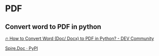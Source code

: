 # PDF

## Convert word to PDF in python

[🔥 How to Convert Word (Doc/ Docx) to PDF in Python? - DEV Community](https://dev.to/codingco/how-to-convert-word-doc-docx-to-pdf-in-python-308h)

[Spire.Doc · PyPI](https://pypi.org/project/Spire.Doc/)


